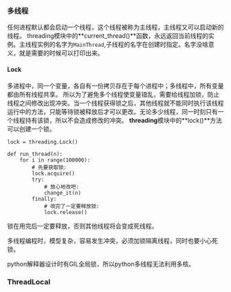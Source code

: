 ### 多线程
任何进程默认都会启动一个线程，这个线程被称为主线程，主线程又可以启动新的线程。
threading模块中的**current_thread()**函数，永远返回当前线程的实例。主线程实例的名字为`MainThread`,子线程的名字在创建时指定。名字没啥意义，就是需要的时候可以打印出来。

#### Lock
多进程中，同一个变量，各自有一份拷贝存在于每个进程中；多线程中，所有变量都由所有线程共享。
所以为了避免多个线程使变量错乱，需要给线程加锁，防止线程之间修改出现冲突。当一个线程获得锁之后，其他线程就不能同时执行该线程运行中的方法，只能等待锁被释放后才可以更改。无论多少线程，同一时刻只有一个线程持有该锁，所以不会造成修改的冲突。
**threading**模块中的**lock()**方法可以创建一个锁。
```
lock = threading.Lock()

def run_thread(n):
    for i in range(100000):
        # 先要获取锁:
        lock.acquire()
        try:
            # 放心地改吧:
            change_it(n)
        finally:
            # 改完了一定要释放锁:
            lock.release()
```
锁在用完后一定要释放，否则其他线程将会变成死线程。

多线程编程时，模型复杂，容易发生冲突，必须加锁隔离线程，同时也要小心死锁。

python解释器设计时有GIL全局锁，所以python多线程无法利用多核。

### ThreadLocal
